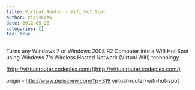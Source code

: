 ```yaml
---
title: Virtual Router - Wifi Hot Spot
author: PipisCrew
date: 2012-05-26
categories: []
toc: true
---
```


Turns any Windows 7 or Windows 2008 R2 Computer into a Wifi Hot Spot using Windows 7's Wireless Hosted Network (Virtual Wifi) technology.

[http://virtualrouter.codeplex.com/](http://virtualrouter.codeplex.com/)

origin - http://www.pipiscrew.com/?p=319 virtual-router-wifi-hot-spot